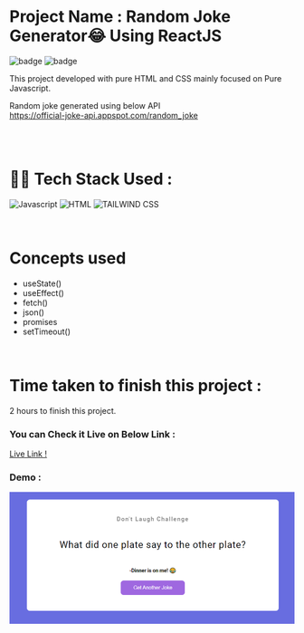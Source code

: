# Project Name : **Random Joke Generator😂 Using ReactJS**

![badge](https://img.shields.io/badge/iNeuron-LCO-green) ![badge](https://img.shields.io/badge/Hitesh%20Choudary-Anurag%20Tiwari-orange)

This project developed with pure HTML and CSS mainly focused on Pure Javascript. <br/>

Random joke generated using below API <br/>
https://official-joke-api.appspot.com/random_joke

<br/>

<br/>

# 👩‍💻 Tech Stack Used :

![Javascript](https://img.shields.io/badge/React-20232A?style=for-the-badge&logo=react&logoColor=61DAFB) ![HTML](https://img.shields.io/badge/HTML5-E34F26?style=for-the-badge&logo=html5&logoColor=white) ![TAILWIND CSS](https://img.shields.io/badge/Tailwind_CSS-38B2AC?style=for-the-badge&logo=tailwind-css&logoColor=white)

<br/>

# Concepts used

- useState()
- useEffect()
- fetch()
- json()
- promises
- setTimeout()

<br/>

# Time taken to finish this project :

2 hours to finish this project.

### You can Check it Live on Below Link :

[Live Link !](https://random-joke-generator-js.netlify.app/)

### Demo :

![App Image](https://github.com/anitha-nagadasarink/random-joke-generator-using-API/blob/Javascript-projects/Image/demo.PNG)
